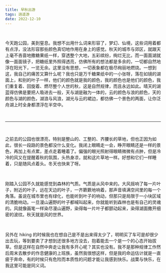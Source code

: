 ```yaml
---
title: 早秋出游
tags: 逍遥游
date: 2022-12-10
---
```


<br/>

今天跑公园，美到窒息。我想不出用什么词来形容了，梦幻、仙境，这些词用着都有点浮，没法形容那些颜色真切地作用在身上的感觉。秋天的城市与郊区，就跟天上毫不吝啬地撒糖果纸一样，穿透整个大地，五彩缤纷，绚烂无比，而一面面湖就像一面面镜子，把糖纸里外照得透亮，仿佛所有的想法都是多余的，一切都自然地浮在阳光下，一览无余。这里没有思想，一切表象都在极尽绚丽地燃烧。一想到这，我自己的痛苦又算什么呢？我也只是万千糖果纸中的一小张呀，落在如镜的湖面上，和别的叶子一样，他们的颜色就是我的颜色，我的颜色也是他们的颜色，我们重复着、回旋着、燃尽整个人世的秋，这是自然规律，而且永远如此。晴天的湖蓝得仿佛是要把人吸进去一般，天与湖是融为一体的，云的颜色与浪的颜色，天的颜色与湖的颜色，湖浪与风浪，湖光与云的裙边，都仿佛一个景色的两面，让你泛舟湖上时全身都漂浮在半空中。

<br/>

---

<br/>

之前去的公园也很漂亮，特别是整山的、工整的、齐腰长的草地，但也正因为如此，很长一段路的景色都没什么变化。我闭上眼睛走一会，睁开眼睛还是一样的景色，再加上有点累，差点走着睡着了。偏强的眼光照射得眼睛微微有点肿，但是冷冷的风又在提醒着秋的氛围，头热身凉，就和这片草地一样。好想和它们一样睡着，只是随风点着头。冬天也快来了呀。

<br/>

刚踏入公园不久就能感觉到森林的气质。气质是从风中来的。大风摇响了每一片叶子，附近的叶子，远在天边的叶子，一齐簌簌地响着，那声音填满空间里的每一个角落。虽说在城市里也有绿化，也能听到叶子的响动，但那只是局限于一小块区域的清脆响动。一旦漫山遍野的叶子都喊叫起来，你就能听到森林也是有自己的灵魂的。风就像画笔一样染尽漫山遍野，染得每一片叶子都颤动起来，染得湖面撒开细密的波纹。秋天就是风的世界。

<br/>

另外在 hiking 的时候我也在想自己是不是出来得太少了，明明买了车可是却很少出去玩，等到要卖了才想到还很多地方没去，抱着能去一个是一个的心态开始拔草。但是这样在自然中奔走让我有多开心呢？其实也没有。我不是那种规律工作然后周末去散步的作息健康的上班族，虽然我很想这样，但是我的命运估计就是一直疲于奔命，有的时候只有危险而本质性的问题才能让我感到快乐。战栗与快乐，在我这里可能是同义词。

<br/>